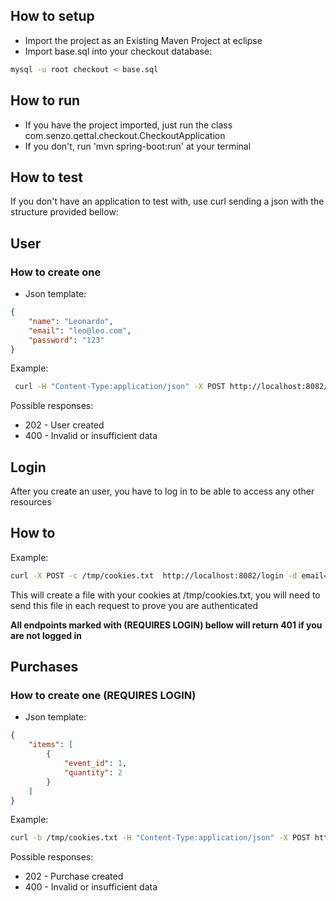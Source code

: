 ## How to setup

- Import the project as an Existing Maven Project at eclipse
- Import base.sql into your checkout database:

```bash
mysql -u root checkout < base.sql
``` 

## How to run

- If you have the project imported, just run the class com.senzo.qettal.checkout.CheckoutApplication
- If you don't, run 'mvn spring-boot:run' at your terminal

## How to test

 If you don't have an application to test with, use curl sending a json with the structure provided bellow:


## User

### How to create one

- Json template:

```json
{
	"name": "Leonardo",
	"email": "leo@leo.com",
	"password": "123"
}
```

Example: 

```bash
 curl -H "Content-Type:application/json" -X POST http://localhost:8082/users --data "{\"name\": \"Leonardo\", \"email\": \"leo@leo.com\", \"password\": \"123\"}"
```

Possible responses:

- 202 - User created
- 400 - Invalid or insufficient data


## Login

After you create an user, you have to log in to be able to access any other resources

## How to

Example:

```bash
curl -X POST -c /tmp/cookies.txt  http://localhost:8082/login -d email=leo@leo.com -d password=123
```

This will create a file with your cookies at /tmp/cookies.txt, you will need to send this file in each request to prove you are authenticated

**All endpoints marked with (REQUIRES LOGIN) bellow will return 401 if you are not logged in**

## Purchases

### How to create one (REQUIRES LOGIN)

- Json template:

```json
{
	"items": [
		{
			"event_id": 1,
			"quantity": 2
		}
	]
}
```

Example:

```bash
curl -b /tmp/cookies.txt -H "Content-Type:application/json" -X POST http://localhost:8082/purchases --data "{\"items\": [{\"event_id\": 1, \"quantity\": 2}]}"
```

Possible responses:

- 202 - Purchase created
- 400 - Invalid or insufficient data

